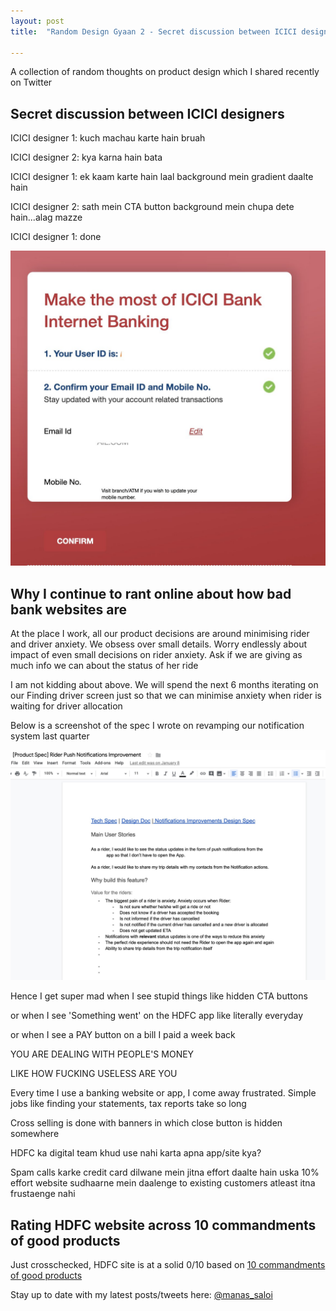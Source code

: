```yaml
---
layout: post
title:  "Random Design Gyaan 2 - Secret discussion between ICICI designers"

---
```


A collection of random thoughts on product design which I shared recently on Twitter

## Secret discussion between ICICI designers

ICICI designer 1: kuch machau karte hain bruah

ICICI designer 2: kya karna hain bata

ICICI designer 1: ek kaam karte hain laal background mein gradient daalte hain

ICICI designer 2: sath mein CTA button background mein chupa dete hain...alag mazze

ICICI designer 1: done

![Hidden CTA](/assets/img/icici_cta_hidden.png)

## Why I continue to rant online about how bad bank websites are

At the place I work, all our product decisions are around minimising rider and driver anxiety. We obsess over small details. Worry endlessly about impact of even small decisions on rider anxiety. Ask if we are giving as much info we can about the status of her ride

I am not kidding about above. We will spend the next 6 months iterating on our Finding driver screen just so that we can minimise anxiety when rider is waiting for driver allocation

Below is a screenshot of the spec I wrote on revamping our notification system last quarter

![Rider Anxiety](/assets/img/rider_anxiety.png)

Hence I get super mad when I see stupid things like hidden CTA buttons

or when I  see 'Something went' on the HDFC app like literally everyday

or when I see a PAY button on a bill I paid a week back

YOU ARE DEALING WITH PEOPLE'S MONEY

LIKE HOW FUCKING USELESS ARE YOU

Every time I use a banking website or app, I come away frustrated. Simple jobs like finding your statements, tax reports take so long

Cross selling is done with banners in which close button is hidden somewhere

HDFC ka digital team khud use nahi karta apna app/site kya?

Spam calls karke credit card dilwane mein jitna effort daalte hain uska 10% effort website sudhaarne mein daalenge to existing customers atleast itna frustaenge nahi

## Rating HDFC website across 10 commandments of good products

Just crosschecked, HDFC site is at a solid 0/10 based on [10 commandments of good products](https://medium.com/swlh/the-10-commandments-of-good-products-d1d0a97b30ee)

Stay up to date with my latest posts/tweets here: [@manas_saloi](http://twitter.com/manas_saloi)
